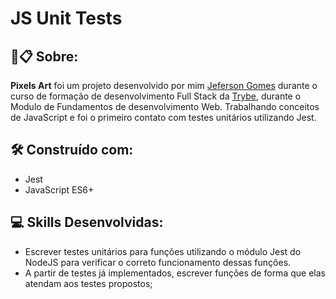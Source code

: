 # JS Unit Tests


##  🚀📋 Sobre:

**Pixels Art** foi um projeto desenvolvido por mim [Jeferson Gomes](https://www.linkedin.com/in/jefersongjr/) 
durante o curso de formação de desenvolvimento Full Stack da [Trybe](https://www.betrybe.com/), durante o Modulo de Fundamentos 
de desenvolvimento Web.
Trabalhando conceitos de JavaScript e foi o primeiro contato com testes unitários utilizando Jest.


## 🛠️ Construído com: 

* Jest
* JavaScript ES6+

## :computer: Skills Desenvolvidas:

* Escrever testes unitários para funções utilizando o módulo Jest do NodeJS para verificar o correto funcionamento dessas funções.
* A partir de testes já implementados, escrever funções de forma que elas atendam aos testes propostos;
